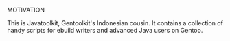 
MOTIVATION

This is Javatoolkit, Gentoolkit's Indonesian cousin. It contains a collection of
handy scripts for ebuild writers and advanced Java users on Gentoo.
